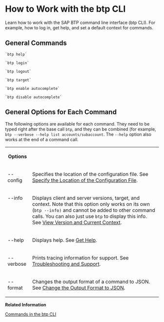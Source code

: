 <!-- loio11d9f67d2c68485ca2f435b955d3b85b -->

# How to Work with the btp CLI

Learn how to work with the SAP BTP command line interface \(btp CLI\). For example, how to log in, get help, and set a default context for commands.



<a name="loio11d9f67d2c68485ca2f435b955d3b85b__section_dw1_wg3_xkb"/>

## General Commands

```
`btp help`
```

```
`btp login`
```

```
`btp logout`
```

```
`btp target`
```

```
`btp enable autocomplete`
```

```
`btp disable autocomplete`
```



<a name="loio11d9f67d2c68485ca2f435b955d3b85b__section_pdm_xg3_xkb"/>

## General Options for Each Command

The following options are available for each command. They need to be typed right after the base call `btp`, and they can be combined \(for example, `btp --verbose --help list accounts/subaccount`. The `--help` option also works at the end of a command call.


<table>
<tr>
<th valign="top">

Options



</th>
<th valign="top">

 



</th>
</tr>
<tr>
<td valign="top">

--config



</td>
<td valign="top">

Specifies the location of the configuration file. See [Specify the Location of the Configuration File](specify-the-location-of-the-configuration-file-e57288d.md).



</td>
</tr>
<tr>
<td valign="top">

--info



</td>
<td valign="top">

Displays client and server versions, target, and context. Note that this option only works on its own \(`btp --info)` and cannot be added to other command calls. You can also just use `btp` to display this info. See [View Version and Current Context](view-version-and-current-context-9c29222.md).



</td>
</tr>
<tr>
<td valign="top">

--help



</td>
<td valign="top">

Displays help. See [Get Help](get-help-f8fd1e5.md).



</td>
</tr>
<tr>
<td valign="top">

--verbose



</td>
<td valign="top">

Prints tracing information for support. See [Troubleshooting and Support](troubleshooting-and-support-4023e15.md).



</td>
</tr>
<tr>
<td valign="top">

--format



</td>
<td valign="top">

Changes the output format of a command to JSON. See [Change the Output Format to JSON](change-the-output-format-to-json-dcb85b7.md).



</td>
</tr>
</table>

**Related Information**  


[Commands in the btp CLI](commands-in-the-btp-cli-a03a555.md "A list of all tasks and respective commands that are available in the SAP BTP command line interface (btp CLI).")

